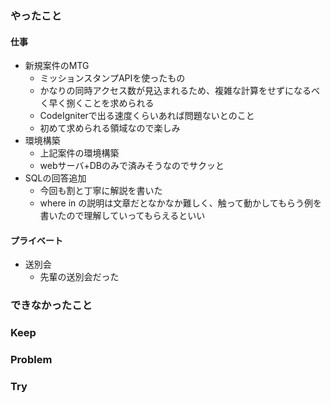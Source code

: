 ### やったこと

#### 仕事

- 新規案件のMTG
  - ミッションスタンプAPIを使ったもの
  - かなりの同時アクセス数が見込まれるため、複雑な計算をせずになるべく早く捌くことを求められる
  - CodeIgniterで出る速度くらいあれば問題ないとのこと
  - 初めて求められる領域なので楽しみ
- 環境構築
  - 上記案件の環境構築
  - webサーバ+DBのみで済みそうなのでサクッと
- SQLの回答追加
  - 今回も割と丁寧に解説を書いた
  - where in の説明は文章だとなかなか難しく、触って動かしてもらう例を書いたので理解していってもらえるといい

#### プライベート

- 送別会
  - 先輩の送別会だった

### できなかったこと



### Keep



### Problem



### Try
